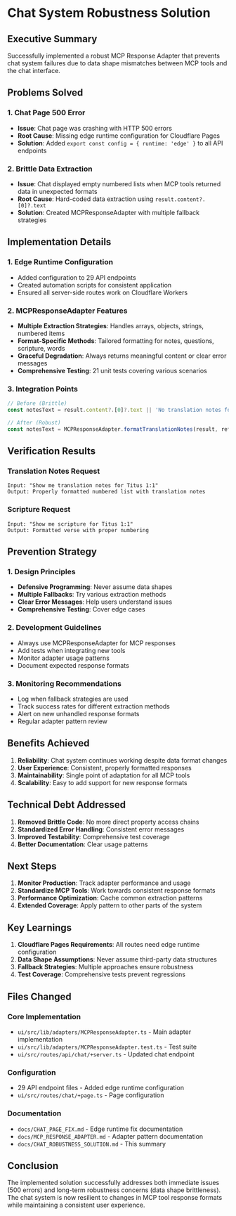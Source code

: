 # Chat System Robustness Solution

## Executive Summary
Successfully implemented a robust MCP Response Adapter that prevents chat system failures due to data shape mismatches between MCP tools and the chat interface.

## Problems Solved

### 1. Chat Page 500 Error
- **Issue**: Chat page was crashing with HTTP 500 errors
- **Root Cause**: Missing edge runtime configuration for Cloudflare Pages
- **Solution**: Added `export const config = { runtime: 'edge' }` to all API endpoints

### 2. Brittle Data Extraction
- **Issue**: Chat displayed empty numbered lists when MCP tools returned data in unexpected formats
- **Root Cause**: Hard-coded data extraction using `result.content?.[0]?.text`
- **Solution**: Created MCPResponseAdapter with multiple fallback strategies

## Implementation Details

### 1. Edge Runtime Configuration
- Added configuration to 29 API endpoints
- Created automation scripts for consistent application
- Ensured all server-side routes work on Cloudflare Workers

### 2. MCPResponseAdapter Features
- **Multiple Extraction Strategies**: Handles arrays, objects, strings, numbered items
- **Format-Specific Methods**: Tailored formatting for notes, questions, scripture, words
- **Graceful Degradation**: Always returns meaningful content or clear error messages
- **Comprehensive Testing**: 21 unit tests covering various scenarios

### 3. Integration Points
```typescript
// Before (Brittle)
const notesText = result.content?.[0]?.text || 'No translation notes found';

// After (Robust)
const notesText = MCPResponseAdapter.formatTranslationNotes(result, reference);
```

## Verification Results

### Translation Notes Request
```
Input: "Show me translation notes for Titus 1:1"
Output: Properly formatted numbered list with translation notes
```

### Scripture Request
```
Input: "Show me scripture for Titus 1:1"
Output: Formatted verse with proper numbering
```

## Prevention Strategy

### 1. Design Principles
- **Defensive Programming**: Never assume data shapes
- **Multiple Fallbacks**: Try various extraction methods
- **Clear Error Messages**: Help users understand issues
- **Comprehensive Testing**: Cover edge cases

### 2. Development Guidelines
- Always use MCPResponseAdapter for MCP responses
- Add tests when integrating new tools
- Monitor adapter usage patterns
- Document expected response formats

### 3. Monitoring Recommendations
- Log when fallback strategies are used
- Track success rates for different extraction methods
- Alert on new unhandled response formats
- Regular adapter pattern review

## Benefits Achieved

1. **Reliability**: Chat system continues working despite data format changes
2. **User Experience**: Consistent, properly formatted responses
3. **Maintainability**: Single point of adaptation for all MCP tools
4. **Scalability**: Easy to add support for new response formats

## Technical Debt Addressed

1. **Removed Brittle Code**: No more direct property access chains
2. **Standardized Error Handling**: Consistent error messages
3. **Improved Testability**: Comprehensive test coverage
4. **Better Documentation**: Clear usage patterns

## Next Steps

1. **Monitor Production**: Track adapter performance and usage
2. **Standardize MCP Tools**: Work towards consistent response formats
3. **Performance Optimization**: Cache common extraction patterns
4. **Extended Coverage**: Apply pattern to other parts of the system

## Key Learnings

1. **Cloudflare Pages Requirements**: All routes need edge runtime configuration
2. **Data Shape Assumptions**: Never assume third-party data structures
3. **Fallback Strategies**: Multiple approaches ensure robustness
4. **Test Coverage**: Comprehensive tests prevent regressions

## Files Changed

### Core Implementation
- `ui/src/lib/adapters/MCPResponseAdapter.ts` - Main adapter implementation
- `ui/src/lib/adapters/MCPResponseAdapter.test.ts` - Test suite
- `ui/src/routes/api/chat/+server.ts` - Updated chat endpoint

### Configuration
- 29 API endpoint files - Added edge runtime configuration
- `ui/src/routes/chat/+page.ts` - Page configuration

### Documentation
- `docs/CHAT_PAGE_FIX.md` - Edge runtime fix documentation
- `docs/MCP_RESPONSE_ADAPTER.md` - Adapter pattern documentation
- `docs/CHAT_ROBUSTNESS_SOLUTION.md` - This summary

## Conclusion

The implemented solution successfully addresses both immediate issues (500 errors) and long-term robustness concerns (data shape brittleness). The chat system is now resilient to changes in MCP tool response formats while maintaining a consistent user experience.